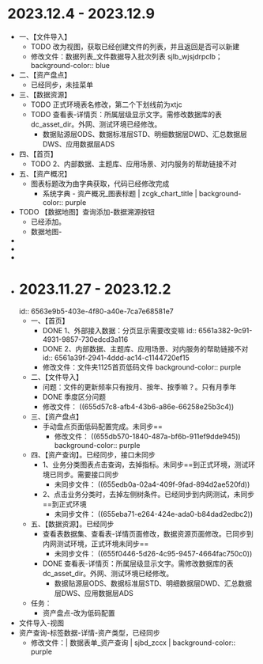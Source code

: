 # 2023.12.4 - 2023.12.9
- 一、【文件导入】
	- TODO 改为视图，获取已经创建文件的列表，并且返回是否可以新建
	- 修改文件：数据列表_文件数据导入批次列表  sjlb_wjsjdrpclb；
	  background-color:: blue
- 二、【资产盘点】
	- 已经同步，未挂菜单
- 三、【数据资源】
	- TODO 正式环境表名修改，第二个下划线前为xtjc
	- TODO 查看表-详情页：所属层级显示文字。需修改数据库的表dc_asset_dir。外网、测试环境已经修改。
		- 数据贴源层ODS、数据标准层STD、明细数据层DWD、汇总数据层DWS、应用数据层ADS
- 四、【首页】
	- TODO 2、内部数据、主题库、应用场景、对内服务的帮助链接不对
- 五、【资产概况】
	- 图表标题改为由字典获取，代码已经修改完成
		- 系统字典 - 资产概况_图表标题 | zcgk_chart_title |
		  background-color:: purple
- TODO 【数据地图】查询添加-数据溯源按钮
	- 已经添加。
	- 数据地图-
-
-
-
- # 2023.11.27 - 2023.12.2
  id:: 6563e9b5-403e-4f80-a40e-7ca7e68581e7
	- 一、【首页】
		- DONE 1、外部接入数据：分页显示需要改变嘛
		  id:: 6561a382-9c91-4931-9857-730edcd3a116
		- DONE 2、内部数据、主题库、应用场景、对内服务的帮助链接不对
		  id:: 6561a39f-2941-4ddd-ac14-c1144720ef15
		- 修改文件：文件夹1125首页低码文件
		  background-color:: purple
	- 二、【文件导入】
		- 问题：文件的更新频率只有按月、按年、按季嘛？。只有月季年
		- DONE 季度区分问题
		- 修改文件： ((655d57c8-afb4-43b6-a86e-66258e25b3c4))
	- 三、【资产盘点】
		- 手动盘点页面低码配置完成。未同步==
			- 修改文件： ((655db570-1840-487a-bf6b-911ef9dde945))
			  background-color:: purple
	- 四、【资产查询】。已经同步，接口未同步
		- 1、业务分类图表点击查询，去掉指标。未同步==到正式环境，测试环境已同步。需要接口同步
			- 未同步文件： ((655edb0a-02a4-409f-9fad-894d2ae520fd))
		- 2、点击业务分类时，去掉左侧树条件。已经同步到内网测试，未同步==到正式环境
			- 未同步文件： ((655eba71-e264-424e-ada0-b84dad2edbc2))
	- 五、【数据资源】。已经同步
		- 查看表数据集、查看表-详情页面修改，数据资源页面修改。已同步到内网测试环境，正式环境未同步==
			- 未同步文件： ((655f0446-5d26-4c95-9457-4664fac750c0))
		- DONE 查看表-详情页：所属层级显示文字。需修改数据库的表dc_asset_dir。外网、测试环境已经修改。
			- 数据贴源层ODS、数据标准层STD、明细数据层DWD、汇总数据层DWS、应用数据层ADS
	- 任务：
		- 资产盘点-改为低码配置
- 文件导入-视图
- 资产查询-标签数据-详情-资产类型，已经同步
	- 修改文件：| 数据表单_资产查询 | sjbd_zccx |
	  background-color:: purple